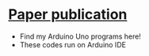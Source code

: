 # [Paper publication](https://link.springer.com/chapter/10.1007/978-981-16-9605-3_34)

- Find my Arduino Uno programs here!
- These codes run on Arduino IDE



<!---
SudarshanaSRao/SudarshanaSRao is a ✨ special ✨ repository because its `README.md` (this file) appears on your GitHub profile.
You can click the Preview link to take a look at your changes.
--->
